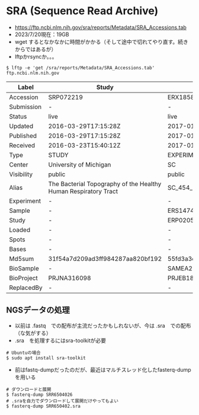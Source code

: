 # SRA (Sequence Read Archive)
- https://ftp.ncbi.nlm.nih.gov/sra/reports/Metadata/SRA_Accessions.tab
- 2023/7/20現在：19GB
- wget するとなかなかに時間がかかる（そして途中で切れてやり直す。続きからではあるが）
- lftpかrsyncか。。。

```
$ lftp -e 'get /sra/reports/Metadata/SRA_Accessions.tab' ftp.ncbi.nlm.nih.gov
```


|Label|Study|Experiment|Run|Sample|
|-|-|-|-|-|
|Accession|SRP072219|ERX1858811|ERR4799434|SRS8633180|
|Submission|-|-|-|-|-|
|Status|live|live|live|live|
|Updated|2016-03-29T17:15:28Z|2017-01-16T11:47:05Z|2023-06-23T23:25:11Z|2021-04-03T15:03:54Z|
|Published|2016-03-29T17:15:28Z|2017-01-14T18:47:32Z|2021-11-10T12:53:11Z|2021-04-03T14:24:10Z|
|Received|2016-03-23T15:40:12Z|2017-01-14T18:45:45Z|2021-10-21T02:29:18Z|2021-04-03T14:24:10Z|
|Type|STUDY|EXPERIMENT|RUN|SAMPLE|
|Center|University of Michigan|SC|Foundation for Medical Research India|pda/tkenzaka|
|Visibility|public|public|public|public|
|Alias|The Bacterial Topography of the Healthy Human Respiratory Tract|SC_454_EXP_G7SLMNB01_MID1_ARI0073_07B00909_A|run.27899|1806-1-R1|
|Experiment|-|-|ERX4668851|-|
|Sample|-|ERS1474968|ERS5284491|-|
|Study|-|ERP020597|ERP124850|-|
|Loaded|-|-|1|-|
|Spots|-|-|43005251|-|
|Bases|-|-|298758550|-|
|Md5sum|31f54a7d209ad3ff984287aa820bf192|55fd3a3e05cb5b85da77cf08b6aa7c13|95296a7a7ab948204ffbf99b27aa0d79|59f22947f3b171d9961b1dc398a2429e|
|BioSample|-|SAMEA27640168|SAMEA7528020|SAMN18612635|
|BioProject|PRJNA316098|PRJEB18650|PRJEB41116|-|
|ReplacedBy|-|-|-|-|


## NGSデータの処理
- 以前は .fastq　での配布が主流だったかもしれないが、今は .sra　での配布（な気がする）
- .sra　を処理するにはsra-toolkitが必要
```
# Ubuntuの場合
$ sudo apt install sra-toolkit
```

- 前はfastq-dumpだったのだが、最近はマルチスレッド化したfasterq-dumpを用いる
```
# ダウンロードと展開
$ fasterq-dump SRR6504026
# .sraを自力でダウンロードして展開だけやってもよい
$ fasterq-dump SRR650402.sra
```


